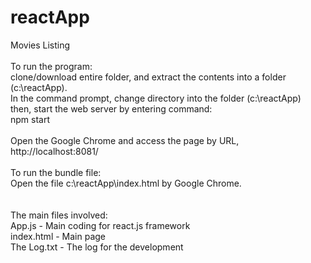 # reactApp
 Movies Listing
 <br> <br>
 To run the program:
 <br>
 clone/download entire folder, and extract the contents into a folder (c:\reactApp\).
 <br>
 In the command prompt, change directory into the folder (c:\reactApp\)
 <br>
 then, start the web server by entering command:
 <br>
 npm start
 <br><br>
 Open the Google Chrome and access the page by URL, http://localhost:8081/
 <br><br>
 To run the bundle file:
 <br>
 Open the file c:\reactApp\index.html by Google Chrome.
 <br> <br> <br>
 The main files involved:
 <br>
 App.js - Main coding for react.js framework  <br>
 index.html - Main page <br>
 The Log.txt - The log for the development <br>
